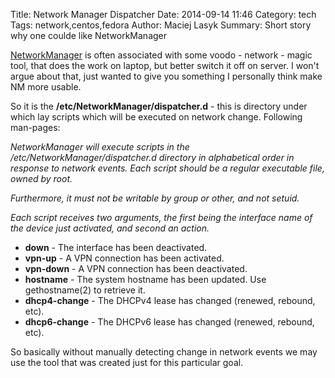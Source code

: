 Title: Network Manager Dispatcher
Date: 2014-09-14 11:46
Category: tech
Tags: network,centos,fedora
Author: Maciej Lasyk
Summary: Short story why one coulde like NetworkManager

[NetworkManager](https://en.wikipedia.org/wiki/NetworkManager) is often 
associated with some voodo - network - magic tool, that does the work on 
laptop, but better switch it off on server. I won't argue about that, just 
wanted to give you something I personally think make NM more usable.

So it is the **/etc/NetworkManager/dispatcher.d** - this is directory under
which lay scripts which will be executed on network change. Following
man-pages:

*NetworkManager will execute scripts in the /etc/NetworkManager/dispatcher.d 
directory in alphabetical order in response to network events. Each script 
should be a regular executable file, owned by root.*

*Furthermore, it must not be writable by group or other, and not setuid.*

*Each script receives two arguments, the first being the interface name of
the device just activated, and second an action.*

- **down** - The interface has been deactivated.
- **vpn-up** - A VPN connection has been activated.
- **vpn-down** - A VPN connection has been deactivated.
- **hostname** - The system hostname has been updated. Use gethostname(2) to
  retrieve it.
- **dhcp4-change** - The DHCPv4 lease has changed (renewed, rebound, etc).
- **dhcp6-change** - The DHCPv6 lease has changed (renewed, rebound, etc).

So basically without manually detecting change in network events we may use the
tool that was created just for this particular goal.
